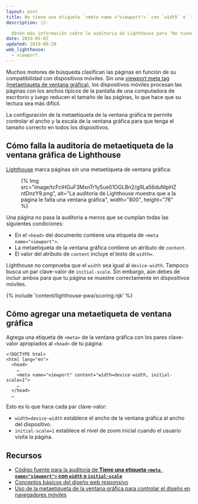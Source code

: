 ```yaml
---
layout: post
title: No tiene una etiqueta `<meta name ="viewport">` con `width` o` initial-scale`
description: |2-

  Obtén más información sobre la auditoria de Lighthouse para "No tiene una etiqueta <meta name="viewport"> con width o initial-scale".
date: 2019-05-02
updated: 2019-08-20
web_lighthouse:
  - viewport
---
```


Muchos motores de búsqueda clasifican las páginas en función de su compatibilidad con dispositivos móviles. Sin una [viewport meta tag (metaetiqueta de ventana gráfica)](https://developer.mozilla.org/docs/Web/HTML/Viewport_meta_tag), los dispositivos móviles procesan las páginas con los anchos típicos de la pantalla de una computadora de escritorio y luego reducen el tamaño de las páginas, lo que hace que su lectura sea más difícil.

La configuración de la metaetiqueta de la ventana gráfica te permite controlar el ancho y la escala de la ventana gráfica para que tenga el tamaño correcto en todos los dispositivos.

## Cómo falla la auditoría de metaetiqueta de la ventana gráfica de Lighthouse

[Lighthouse](https://developer.chrome.com/docs/lighthouse/overview/) marca páginas sin una metaetiqueta de ventana gráfica:

<figure>{% Img src="image/tcFciHGuF3MxnTr1y5ue01OGLBn2/g9La56duNlpHZntDnzY9.png", alt="La auditoría de Lighthouse muestra que a la página le falta una ventana gráfica", width="800", height="76" %}</figure>

Una página no pasa la auditoría a menos que se cumplan todas las siguientes condiciones:

- En el `<head>` del documento contiene una etiqueta de `<meta name="viewport">`.
- La metaetiqueta de la ventana gráfica contiene un atributo de `content`.
- El valor del atributo de `content` incluye el texto de `width=`.

Lighthouse *no* comprueba que el `width` sea igual al `device-width`. Tampoco busca un par clave-valor de `initial-scale`. Sin embargo, aún debes de incluir ambos para que tu página se muestre correctamente en dispositivos móviles.

{% include 'content/lighthouse-pwa/scoring.njk' %}

## Cómo agregar una metaetiqueta de ventana gráfica

Agrega una etiqueta de `<meta>` de la ventana gráfica con los pares clave-valor apropiados al `<head>` de tu página:

```html/4
<!DOCTYPE html>
<html lang="en">
  <head>
    …
    <meta name="viewport" content="width=device-width, initial-scale=1">
    …
  </head>
  …
```

Esto es lo que hace cada par clave-valor:

- `width=device-width` establece el ancho de la ventana gráfica al ancho del dispositivo.
- `initial-scale=1` establece el nivel de zoom inicial cuando el usuario visita la página.

## Recursos

- [Código fuente para la auditoria de **Tiene una etiqueta `<meta name="viewport">` con `width` o `initial-scale`**](https://github.com/GoogleChrome/lighthouse/blob/master/lighthouse-core/audits/viewport.js)
- [Conceptos básicos del diseño web responsivo](https://developers.google.com/web/fundamentals/design-and-ux/responsive/#set-the-viewport)
- [Uso de la metaetiqueta de la ventana gráfica para controlar el diseño en navegadores móviles](https://developer.mozilla.org/docs/Web/HTML/Viewport_meta_tag)
